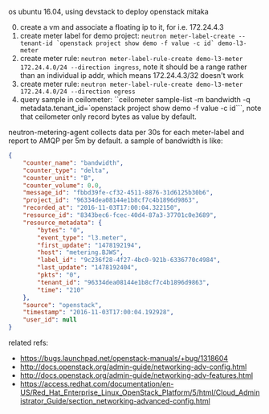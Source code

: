 os ubuntu 16.04, using devstack to deploy openstack mitaka

0. create a vm and associate a floating ip to it, for i.e. 172.24.4.3
0. create meter label for demo project: ``neutron meter-label-create --tenant-id `openstack project show demo -f value -c id` demo-l3-meter``
0. create meter rule: ``neutron meter-label-rule-create demo-l3-meter 172.24.4.0/24 --direction ingress``, note it should be a range rather than an individual ip addr, which means 172.24.4.3/32 doesn't work
0. create meter rule: ``neutron meter-label-rule-create demo-l3-meter 172.24.4.0/24 --direction egress``
0. query sample in ceilometer: ``ceilometer sample-list -m bandwidth -q metadata.tenant_id=`openstack project show demo -f value -c id```, note that ceilometer only record bytes as value by default.

neutron-metering-agent collects data per 30s for each meter-label and report to AMQP per 5m by default. a sample of bandwidth is like:

~~~json
{
    "counter_name": "bandwidth",
    "counter_type": "delta",
    "counter_unit": "B",
    "counter_volume": 0.0,
    "message_id": "fbbd39fe-cf32-4511-8876-31d6125b30b6",
    "project_id": "96334dea08144e1b8cf7c4b1896d9863",
    "recorded_at": "2016-11-03T17:00:04.322150",
    "resource_id": "8343bec6-fcec-40d4-87a3-37701c0e3689",
    "resource_metadata": {
        "bytes": "0",
        "event_type": "l3.meter",
        "first_update": "1478192194",
        "host": "metering.BJWS",
        "label_id": "9c236f28-4f27-4bc0-921b-6336770c4984",
        "last_update": "1478192404",
        "pkts": "0",
        "tenant_id": "96334dea08144e1b8cf7c4b1896d9863",
        "time": "210"
    },
    "source": "openstack",
    "timestamp": "2016-11-03T17:00:04.192928",
    "user_id": null
}
~~~

related refs:

* https://bugs.launchpad.net/openstack-manuals/+bug/1318604
* http://docs.openstack.org/admin-guide/networking-adv-config.html
* http://docs.openstack.org/admin-guide/networking-adv-features.html
* https://access.redhat.com/documentation/en-US/Red_Hat_Enterprise_Linux_OpenStack_Platform/5/html/Cloud_Administrator_Guide/section_networking-advanced-config.html
